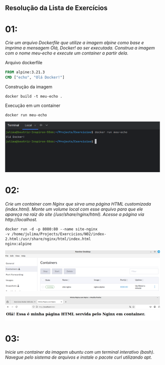 ## Resolução da Lista de Exercícios

# 01: 
*Crie um arquivo Dockerfile que utilize a imagem alpine como base e imprima a mensagem Olá, Docker! ao ser executada. Construa a imagem com o nome meu-echo e execute um container a partir dela.*

Arquivo dockerfile

```dockerfile
FROM alpine:3.21.3
CMD ["echo", "Olá Docker!"]

```

Construção da imagem
```
docker build -t meu-echo .
```
Execução em um container
```
docker run meu-echo
```
![Saída do comando docker run](images/ola_docker.png)

# 02: 
*Crie um container com Nginx que sirva uma página HTML customizada (index.html). Monte um volume local com esse arquivo para que ele apareça na raiz do site (/usr/share/nginx/html). Acesse a página via http://localhost.*

```
docker run -d -p 8080:80 --name site-nginx   
-v /home/julima/Projects/Exercicios/N02/index-2.html:/usr/share/nginx/html/index.html   
nginx:alpine
```
![Rancher rodando nginx](images/rancher_rodando.png)


![Página html rodando](images/pagina_html.png)

# 03:
*Inicie um container da imagem ubuntu com um terminal interativo (bash). Navegue pelo sistema de arquivos e instale o pacote curl utilizando apt.* 
